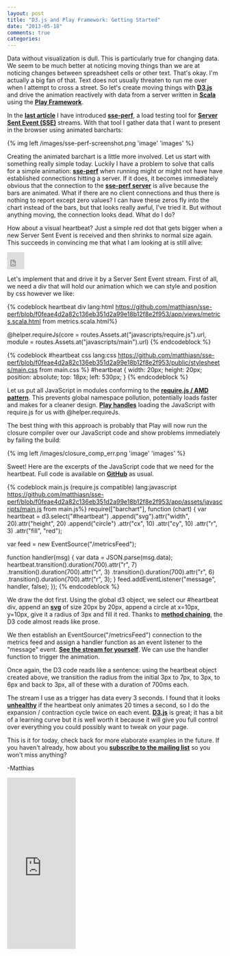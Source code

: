 ```yaml
---
layout: post
title: "D3.js and Play Framework: Getting Started"
date: "2013-05-18"
comments: true
categories: 
---
```

Data without visualization is dull. This is particularly true for changing data. We seem to be much better at noticing moving things than we are at noticing changes between spreadsheet cells or other text. That's okay. I'm actually a big fan of that. Text does not usually threaten to run me over when I attempt to cross a street. So let's create moving things with **[D3.js](http://d3js.org)** and drive the animation reactively with data from a server written in **[Scala](http://www.scala-lang.org)** using the **[Play Framework](http://www.playframework.com)**.

<!-- more -->

In the **[last article](http://bit.ly/sse_load_testing)** I have introduced **[sse-perf](http://bit.ly/sse-perf)**, a load testing tool for **[Server Sent Event (SSE)](http://dev.w3.org/html5/eventsource/)** streams. With that tool I gather data that I want to present in the browser using animated barcharts: 

{% img left /images/sse-perf-screenshot.png 'image' 'images' %}

Creating the animated barchart is a little more involved. Let us start with something really simple today. Luckily I have a problem to solve that calls for a simple animation:
**[sse-perf](http://bit.ly/sse-perf)** when running might or might not have have established connections hitting a server. If it does, it becomes immediately obvious that the connection to the **[sse-perf server](http://bit.ly/sse-perf-live)** is alive because the bars are animated. What if there are no client connections and thus there is nothing to report except zero values? I can have these zeros fly into the chart instead of the bars, but that looks really awful, I've tried it. But without anything moving, the connection looks dead. What do I do?

How about a visual heartbeat? Just a simple red dot that gets bigger when a new Server Sent Event is received and then shrinks to normal size again. This succeeds in convincing me that what I am looking at is still alive:

<iframe width="40" height="40" src="http://matthiasnehlsen.com/iframes/heartbeat.html" frameborder="0" allowfullscreen></iframe>

Let's implement that and drive it by a Server Sent Event stream. First of all, we need a div that will hold our animation which we can style and position by css however we like:

{% codeblock heartbeat div lang:html https://github.com/matthiasn/sse-perf/blob/f0feae4d2a82c136eb351d2a99e18b12f8e2f953/app/views/metrics.scala.html from metrics.scala.html%}
  <div id="heartbeat"></div>   
  
  @helper.requireJs(core = routes.Assets.at("javascripts/require.js").url, 
        module = routes.Assets.at("javascripts/main").url)
{% endcodeblock %}

{% codeblock #heartbeat css lang:css https://github.com/matthiasn/sse-perf/blob/f0feae4d2a82c136eb351d2a99e18b12f8e2f953/public/stylesheets/main.css from main.css %}
#heartbeat {
    width: 20px;
    height: 20px;
    position: absolute;
    top: 18px;
    left: 530px;
}
{% endcodeblock %}

Let us put all JavaScript in modules conforming to the **[require.js / AMD pattern](http://requirejs.org/docs/whyamd.html)**. This prevents global namespace pollution, potentially loads faster and makes for a cleaner design. **[Play handles](http://www.playframework.com/documentation/2.1.0/RequireJS-support)** loading the JavaScript with require.js for us with @helper.requireJs.

The best thing with this approach is probably that Play will now run the closure compiler over our JavaScript code and show problems immediately by failing the build:

{% img left /images/closure_comp_err.png 'image' 'images' %}

Sweet! Here are the excerpts of the JavaScript code that we need for the heartbeat. Full code is available on **[GitHub](http://bit.ly/sse-perf)** as usual.

{% codeblock main.js (require.js compatible) lang:javascript https://github.com/matthiasn/sse-perf/blob/f0feae4d2a82c136eb351d2a99e18b12f8e2f953/app/assets/javascripts/main.js from main.js%}
require(["barchart"], function (chart) {
  var heartbeat = d3.select("#heartbeat")
    .append("svg").attr("width", 20).attr("height", 20)
    .append("circle")
    .attr("cx", 10)
    .attr("cy", 10)
    .attr("r", 3)
    .attr("fill", "red");

  var feed = new EventSource("/metricsFeed");  
    
  function handler(msg) {
    var data = JSON.parse(msg.data);
    heartbeat.transition().duration(700).attr("r", 7)
      .transition().duration(700).attr("r", 3)
      .transition().duration(700).attr("r", 6)
      .transition().duration(700).attr("r", 3);
  }
  feed.addEventListener("message", handler, false);
});
{% endcodeblock %}

We draw the dot first. Using the global d3 object, we select our #heartbeat div, append an **[svg](https://de.wikipedia.org/wiki/Scalable_Vector_Graphics)** of size 20px by 20px, append a circle at x=10px, y=10px, give it a radius of 3px and fill it red. Thanks to **[method chaining](http://bit.ly/chaining-methods)**, the D3 code almost reads like prose.

We then establish an EventSource("/metricsFeed") connection to the metrics feed and assign a handler function as an event listener to the "message" event. **[See the stream for yourself](http://bit.ly/113clAb)**.  We can use the handler function to trigger the animation. 

Once again, the D3 code reads like a sentence: using the heartbeat object created above, we transition the radius from the initial 3px to 7px, to 3px, to 6px and back to 3px, all of these with a duration of 700ms each. 

The stream I use as a trigger has data every 3 seconds. I found that it looks **[unhealthy](http://en.wikipedia.org/wiki/Bradycardia)** if the heartbeat only animates 20 times a second, so I do the expansion / contraction cycle twice on each event. **[D3.js](http://d3js.org)** is great; it has a bit of a learning curve but it is well worth it because it will give you full control over everything you could possibly want to tweak on your page. 

This is it for today, check back for more elaborate examples in the future. If you haven't already, how about you **[subscribe to the mailing list](http://matthiasnehlsen.us7.list-manage1.com/subscribe/post?u=798fd7b50a1d9cc58be41c2af&id=eb7a7193c5)** so you won't miss anything?

-Matthias

<iframe width="160" height="400" src="https://leanpub.com/building-a-system-in-clojure/embed" frameborder="0" allowtransparency="true"></iframe>